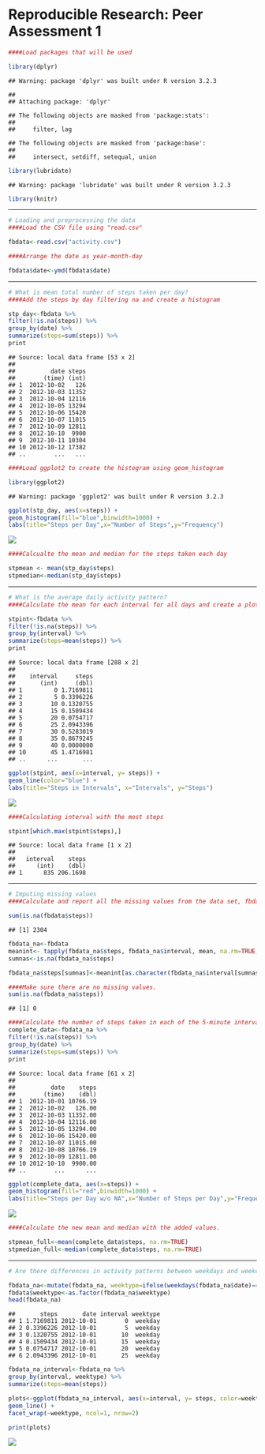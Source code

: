 # Reproducible Research: Peer Assessment 1

```r
####Load packages that will be used

library(dplyr)
```

```
## Warning: package 'dplyr' was built under R version 3.2.3
```

```
## 
## Attaching package: 'dplyr'
```

```
## The following objects are masked from 'package:stats':
## 
##     filter, lag
```

```
## The following objects are masked from 'package:base':
## 
##     intersect, setdiff, setequal, union
```

```r
library(lubridate)
```

```
## Warning: package 'lubridate' was built under R version 3.2.3
```

```r
library(knitr)
```

----------------------------------------------------------------------

```r
# Loading and preprocessing the data
####Load the CSV file using "read.csv"

fbdata<-read.csv("activity.csv")

####Arrange the date as year-month-day

fbdata$date<-ymd(fbdata$date)
```

----------------------------------------------------------------------

```r
# What is mean total number of steps taken per day?
####Add the steps by day filtering na and create a histogram

stp_day<-fbdata %>%
filter(!is.na(steps)) %>%
group_by(date) %>%
summarize(steps=sum(steps)) %>%
print
```

```
## Source: local data frame [53 x 2]
## 
##          date steps
##        (time) (int)
## 1  2012-10-02   126
## 2  2012-10-03 11352
## 3  2012-10-04 12116
## 4  2012-10-05 13294
## 5  2012-10-06 15420
## 6  2012-10-07 11015
## 7  2012-10-09 12811
## 8  2012-10-10  9900
## 9  2012-10-11 10304
## 10 2012-10-12 17382
## ..        ...   ...
```

```r
####Load ggplot2 to create the histogram using geom_histogram

library(ggplot2)
```

```
## Warning: package 'ggplot2' was built under R version 3.2.3
```

```r
ggplot(stp_day, aes(x=steps)) +
geom_histogram(fill="blue",binwidth=1000) +
labs(title="Steps per Day",x="Number of Steps",y="Frequency")
```

![](PA1_template_files/figure-html/unnamed-chunk-3-1.png)

```r
####Calcualte the mean and median for the steps taken each day

stpmean <- mean(stp_day$steps)
stpmedian<-median(stp_day$steps)
```

---------------------------------------------------------------------

```r
# What is the average daily activity pattern?
####Calculate the mean for each interval for all days and create a plot using geom_line with ggplot.

stpint<-fbdata %>%
filter(!is.na(steps)) %>%
group_by(interval) %>%
summarize(steps=mean(steps)) %>%
print
```

```
## Source: local data frame [288 x 2]
## 
##    interval     steps
##       (int)     (dbl)
## 1         0 1.7169811
## 2         5 0.3396226
## 3        10 0.1320755
## 4        15 0.1509434
## 5        20 0.0754717
## 6        25 2.0943396
## 7        30 0.5283019
## 8        35 0.8679245
## 9        40 0.0000000
## 10       45 1.4716981
## ..      ...       ...
```

```r
ggplot(stpint, aes(x=interval, y= steps)) +
geom_line(color="blue") +
labs(title="Steps in Intervals", x="Intervals", y="Steps")
```

![](PA1_template_files/figure-html/unnamed-chunk-4-1.png)

```r
####Calculating interval with the most steps

stpint[which.max(stpint$steps),]
```

```
## Source: local data frame [1 x 2]
## 
##   interval    steps
##      (int)    (dbl)
## 1      835 206.1698
```

---------------------------------------------------------------------

```r
# Imputing missing values
####Calculate and report all the missing values from the data set, fbdata.  Fill all the values with the mean for the given 5-minute interval.

sum(is.na(fbdata$steps))
```

```
## [1] 2304
```

```r
fbdata_na<-fbdata
meanint<- tapply(fbdata_na$steps, fbdata_na$interval, mean, na.rm=TRUE, simplify=TRUE)
sumnas<-is.na(fbdata_na$steps)

fbdata_na$steps[sumnas]<-meanint[as.character(fbdata_na$interval[sumnas])]

####Make sure there are no missing values.
sum(is.na(fbdata_na$steps))
```

```
## [1] 0
```

```r
####Calculate the number of steps taken in each of the 5-minute interval and use ggplot to create a histogram for the full data set.
complete_data<-fbdata_na %>%
filter(!is.na(steps)) %>%
group_by(date) %>%
summarize(steps=sum(steps)) %>%
print
```

```
## Source: local data frame [61 x 2]
## 
##          date    steps
##        (time)    (dbl)
## 1  2012-10-01 10766.19
## 2  2012-10-02   126.00
## 3  2012-10-03 11352.00
## 4  2012-10-04 12116.00
## 5  2012-10-05 13294.00
## 6  2012-10-06 15420.00
## 7  2012-10-07 11015.00
## 8  2012-10-08 10766.19
## 9  2012-10-09 12811.00
## 10 2012-10-10  9900.00
## ..        ...      ...
```

```r
ggplot(complete_data, aes(x=steps)) +
geom_histogram(fill="red",binwidth=1000) +
labs(title="Steps per Day w/o NA",x="Number of Steps per Day",y="Frequency")
```

![](PA1_template_files/figure-html/unnamed-chunk-5-1.png)

```r
####Calculate the new mean and median with the added values.

stpmean_full<-mean(complete_data$steps, na.rm=TRUE)
stpmedian_full<-median(complete_data$steps, na.rm=TRUE)
```

----------------------------------------------------------------------

```r
# Are there differences in activity patterns between weekdays and weekends?

fbdata_na<-mutate(fbdata_na, weektype=ifelse(weekdays(fbdata_na$date)=="Saturday"|weekdays(fbdata_na$date)=="Sunday", "weekend", "weekday"))
fbdata$weektype<-as.factor(fbdata_na$weektype)
head(fbdata_na)
```

```
##       steps       date interval weektype
## 1 1.7169811 2012-10-01        0  weekday
## 2 0.3396226 2012-10-01        5  weekday
## 3 0.1320755 2012-10-01       10  weekday
## 4 0.1509434 2012-10-01       15  weekday
## 5 0.0754717 2012-10-01       20  weekday
## 6 2.0943396 2012-10-01       25  weekday
```

```r
fbdata_na_interval<-fbdata_na %>%
group_by(interval, weektype) %>%
summarize(steps=mean(steps))

plots<-ggplot(fbdata_na_interval, aes(x=interval, y= steps, color=weektype)) +
geom_line() +
facet_wrap(~weektype, ncol=1, nrow=2)

print(plots)
```

![](PA1_template_files/figure-html/unnamed-chunk-6-1.png)
